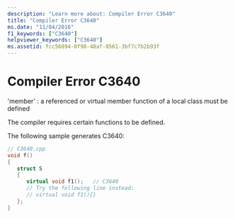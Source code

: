 ```yaml
---
description: "Learn more about: Compiler Error C3640"
title: "Compiler Error C3640"
ms.date: "11/04/2016"
f1_keywords: ["C3640"]
helpviewer_keywords: ["C3640"]
ms.assetid: fcc56894-0f98-48af-8561-3bf7c7b2b93f
---
```

# Compiler Error C3640

'member' : a referenced or virtual member function of a local class must be defined

The compiler requires certain functions to be defined.

The following sample generates C3640:

```cpp
// C3640.cpp
void f()
{
   struct S
   {
      virtual void f1();   // C3640
      // Try the following line instead:
      // virtual void f1(){}
   };
}
```
